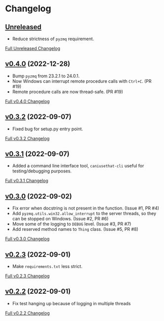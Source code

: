# Changelog

## [Unreleased](https://github.com/matpompili/caniusethat/tree/main)

-   Reduce strictness of `pyzmq` requirement. 

[Full Unreleased Changelog](https://github.com/matpompili/caniusethat/compare/v0.4.0...main)

## [v0.4.0](https://github.com/matpompili/caniusethat/tree/v0.4.0) (2022-12-28)

-   Bump `pyzmq` from 23.2.1 to 24.0.1.
-   Now Windows can interrupt remote procedure calls with `Ctrl+C`. (PR #19)
-   Remote procedure calls are now thread-safe. (PR #19)

[Full v0.4.0 Changelog](https://github.com/matpompili/caniusethat/compare/v0.3.2...v0.4.0)

## [v0.3.2](https://github.com/matpompili/caniusethat/tree/v0.3.2) (2022-09-07)

-   Fixed bug for setup.py entry point.

[Full v0.3.2 Changelog](https://github.com/matpompili/caniusethat/compare/v0.3.1...v0.3.2)

## [v0.3.1](https://github.com/matpompili/caniusethat/tree/v0.3.1) (2022-09-07)

-   Added a command line interface tool, `caniusethat-cli` useful for testing/debugging purposes.

[Full v0.3.1 Changelog](https://github.com/matpompili/caniusethat/compare/v0.3.0...v0.3.1)

## [v0.3.0](https://github.com/matpompili/caniusethat/tree/v0.3.0) (2022-09-02)

-   Fix error when docstring is not present in the function. (Issue #1, PR #4)
-   Add `pyzmq.utils.win32.allow_interrupt` to the server threads, so they can be stopped on Windows. (Issue #2, PR #6)
-   Move some of the logging to `DEBUG` level. (Issue #3, PR #7)
-   Add reserved method names to `Thing` class. (Issue #5, PR #8)

[Full v0.3.0 Changelog](https://github.com/matpompili/caniusethat/compare/v0.2.3...v0.3.0)

## [v0.2.3](https://github.com/matpompili/caniusethat/tree/v0.2.3) (2022-09-01)

-   Make `requirements.txt` less strict.

[Full v0.2.3 Changelog](https://github.com/matpompili/caniusethat/compare/v0.2.2...v0.2.3)

## [v0.2.2](https://github.com/matpompili/caniusethat/tree/v0.2.2) (2022-09-01)

-   Fix test hanging up because of logging in multiple threads

[Full v0.2.2 Changelog](https://github.com/matpompili/caniusethat/compare/v0.2.1...v0.2.2)
